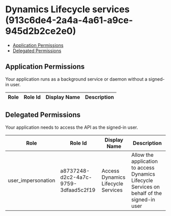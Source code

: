 # Dynamics Lifecycle services (913c6de4-2a4a-4a61-a9ce-945d2b2ce2e0)
- [Application Permissions](#application-permissions)
- [Delegated Permissions](#delegated-permissions)

## Application Permissions
Your application runs as a background service or daemon without a signed-in user.

| Role | Role Id | Display Name | Description |
|---|---|---|---|

## Delegated Permissions
Your application needs to access the API as the signed-in user. 

| Role | Role Id | Display Name | Description |
|---|---|---|---|
| user_impersonation | a8737248-d2c2-4a7c-9759-3dfaad5c2f19 | Access Dynamics Lifecycle Services | Allow the application to access Dynamics Lifecycle Services on behalf of the signed-in user |

